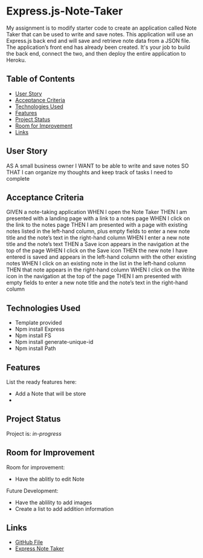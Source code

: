 # Express.js-Note-Taker
My assignment is to modify starter code to create an application called Note Taker that can be used to write and save notes. This application will use an Express.js back end and will save and retrieve note data from a JSON file. The application’s front end has already been created. It's your job to build the back end, connect the two, and then deploy the entire application to Heroku.

## Table of Contents
* [User Story](#user-story)
* [Acceptance Criteria](#acceptance-criteria)
* [Technologies Used](#technologies-used)
* [Features](#features)
* [Project Status](#project-status)
* [Room for Improvement](#room-for-improvement)
* [Links](#links)
<!-- * [License](#license) -->


## User Story

AS A small business owner
I WANT to be able to write and save notes
SO THAT I can organize my thoughts and keep track of tasks I need to complete

## Acceptance Criteria

GIVEN a note-taking application
WHEN I open the Note Taker
THEN I am presented with a landing page with a link to a notes page
WHEN I click on the link to the notes page
THEN I am presented with a page with existing notes listed in the left-hand column, plus empty fields to enter a new note title and the note’s text in the right-hand column
WHEN I enter a new note title and the note’s text
THEN a Save icon appears in the navigation at the top of the page
WHEN I click on the Save icon
THEN the new note I have entered is saved and appears in the left-hand column with the other existing notes
WHEN I click on an existing note in the list in the left-hand column
THEN that note appears in the right-hand column
WHEN I click on the Write icon in the navigation at the top of the page
THEN I am presented with empty fields to enter a new note title and the note’s text in the right-hand column

## Technologies Used
- Template provided
- Npm install Express
- Npm install FS
- Npm install generate-unique-id
- Npm install Path

## Features
List the ready features here:
- Add a Note that will be store
- 

## Project Status
Project is: _in-progress_ 


## Room for Improvement
Room for improvement:
- Have the ablitly to edit Note

Future Development:
- Have the ablility to add images
- Create a list to add addition information



## Links
- [GitHub File](https://github.com/shatikka-mcknight/ExpressJs_Note-Taker)
- [Express Note Taker](https://delicat-madame-15263.herokuapp.com/)